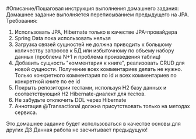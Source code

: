 #Описание/Пошаговая инструкция выполнения домашнего задания:
Домашнее задание выполняется переписыванием предыдущего на JPA.
Требования:
1. Использовать JPA, Hibernate только в качестве JPA-провайдера
2. Spring Data пока использовать нельзя
3. Загрузка связей сущностей не должна приводить к большому количеству запросов к БД или избыточному по объему набору данных (проблема N+1 и проблема произведения таблиц)
4. Добавить сущность "комментария к книге", реализовать CRUD для новой сущности. Получение всех комментариев делать не нужно. Только конкретного комментария по id и всех комментариев по конкретной книге по ее id
5. Покрыть репозитории тестами, используя H2 базу данных и соответствующий H2 Hibernate-диалект для тестов.
6. Не забудьте отключить DDL через Hibernate
7. Аннотация @Transactional должна присутствовать только на методах сервиса.

Это домашнее задание будет использоваться в качестве основы для других ДЗ
Данная работа не засчитывает предыдущую!